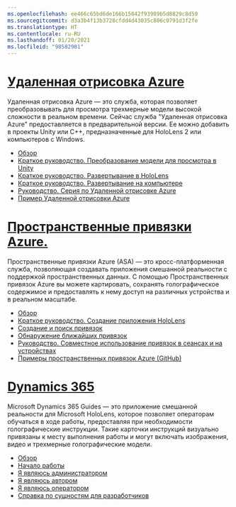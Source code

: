 ```yaml
---
ms.openlocfilehash: ee466c65bd6de166b15042f93989b5d8829c8d59
ms.sourcegitcommit: d3a3b4f13b3728cfdd4d43035c806c0791d3f2fe
ms.translationtype: HT
ms.contentlocale: ru-RU
ms.lasthandoff: 01/20/2021
ms.locfileid: "98582981"
---
```

# <a name="azure-remote-rendering"></a>[Удаленная отрисовка Azure](#tab/arr)

Удаленная отрисовка Azure — это служба, которая позволяет преобразовывать для просмотра трехмерные модели высокой сложности в реальном времени. Сейчас служба "Удаленная отрисовка Azure" предоставляется в предварительной версии. Ее можно добавить в проекты Unity или C++, предназначенные для HoloLens 2 или компьютеров с Windows.

* [Обзор](/azure/remote-rendering/overview/about) 
* [Краткое руководство. Преобразование модели для просмотра в Unity](/azure/remote-rendering/quickstarts/render-model) 
* [Краткое руководство. Развертывание в HoloLens](/azure/remote-rendering/quickstarts/deploy-to-hololens) 
* [Краткое руководство. Развертывание на компьютере](/azure/remote-rendering/quickstarts/deploy-to-desktop) 
* [Руководство. Серия по Удаленной отрисовке Azure](/azure/remote-rendering/tutorials/unity/tutorial-landing) 
* [Пример Удаленной отрисовки Azure](/azure/remote-rendering/samples/showcase-app)

# <a name="azure-spatial-anchors"></a>[Пространственные привязки Azure.](#tab/asa)

Пространственные привязки Azure (ASA) — это кросс-платформенная служба, позволяющая создавать приложения смешанной реальности с поддержкой пространственных данных. С помощью Пространственных привязок Azure вы можете картировать, сохранять голографическое содержимое и предоставлять к нему доступ на различных устройства и в реальном масштабе.

* [Обзор](/azure/spatial-anchors/overview) 
* [Краткое руководство. Создание приложения HoloLens](/azure/spatial-anchors/quickstarts/get-started-unity-hololens) 
* [Создание и поиск привязок](/azure/spatial-anchors/how-tos/create-locate-anchors-unity) 
* [Обнаружение ближайших привязок](/azure/spatial-anchors/how-tos/set-up-coarse-reloc-unity)
* [Руководство. Совместное использование привязок в сеансах и на устройствах](/azure/spatial-anchors/tutorials/tutorial-share-anchors-across-devices?tabs=VS%2cAndroid)  
* [Примеры пространственных привязок Azure (GitHub)](https://github.com/Azure/azure-spatial-anchors-samples) 

# <a name="dynamics-365"></a>[Dynamics 365](#tab/D365)

Microsoft Dynamics 365 Guides — это приложение смешанной реальности для Microsoft HoloLens, которое позволяет операторам обучаться в ходе работы, предоставляя при необходимости голографические инструкции. Такие карточки инструкций визуально привязаны к месту выполнения работы и могут включать изображения, видео и трехмерные голографические модели.

* [Обзор](/dynamics365/mixed-reality/guides/) 
* [Начало работы](/dynamics365/mixed-reality/guides/get-started) 
* [Я являюсь администратором](/dynamics365/mixed-reality/guides/setup)
* [Я являюсь автором](/dynamics365/mixed-reality/guides/authoring-overview) 
* [Я являюсь оператором](/dynamics365/mixed-reality/guides/operator-overview) 
* [Справка по сущностям для разработчиков](/dynamics365/mixed-reality/guides/developer-entity-reference)